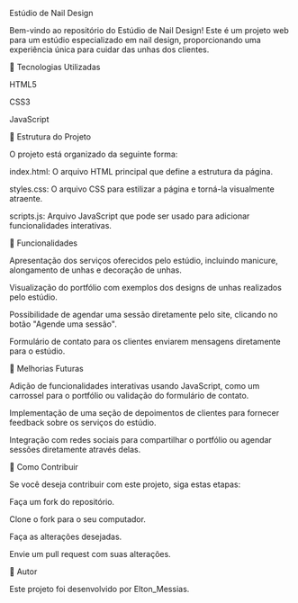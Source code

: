 Estúdio de Nail Design

Bem-vindo ao repositório do Estúdio de Nail Design! Este é um projeto web para um estúdio especializado em nail design, proporcionando uma experiência única para cuidar das unhas dos clientes.


🚀 Tecnologias Utilizadas

HTML5

CSS3

JavaScript 


📁 Estrutura do Projeto


O projeto está organizado da seguinte forma:


index.html: O arquivo HTML principal que define a estrutura da página.

styles.css: O arquivo CSS para estilizar a página e torná-la visualmente atraente.

scripts.js: Arquivo JavaScript que pode ser usado para adicionar funcionalidades interativas.


🎨 Funcionalidades


Apresentação dos serviços oferecidos pelo estúdio, incluindo manicure, alongamento de unhas e decoração de unhas.

Visualização do portfólio com exemplos dos designs de unhas realizados pelo estúdio.

Possibilidade de agendar uma sessão diretamente pelo site, clicando no botão "Agende uma sessão".

Formulário de contato para os clientes enviarem mensagens diretamente para o estúdio.

🔧 Melhorias Futuras


Adição de funcionalidades interativas usando JavaScript, como um carrossel para o portfólio ou validação do formulário de contato.

Implementação de uma seção de depoimentos de clientes para fornecer feedback sobre os serviços do estúdio.

Integração com redes sociais para compartilhar o portfólio ou agendar sessões diretamente através delas.



🤝 Como Contribuir


Se você deseja contribuir com este projeto, siga estas etapas:

Faça um fork do repositório.

Clone o fork para o seu computador.

Faça as alterações desejadas.

Envie um pull request com suas alterações.




📝 Autor



Este projeto foi desenvolvido por Elton_Messias.
